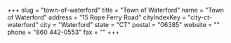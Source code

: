 +++
slug = "town-of-waterford"
title = "Town of Waterford"
name = "Town of Waterford"
address = "15 Rope Ferry Road"
cityIndexKey = "city-ct-waterford"
city = "Waterford"
state = "CT"
postal = "06385"
website = ""
phone = "860 442-0553"
fax = ""
+++
